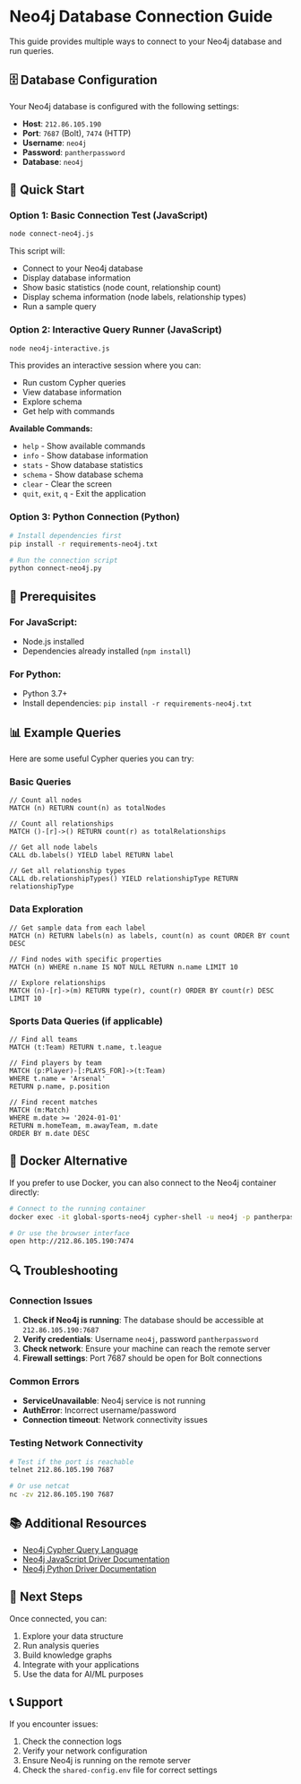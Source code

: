 # Neo4j Database Connection Guide

This guide provides multiple ways to connect to your Neo4j database and run queries.

## 🗄️ Database Configuration

Your Neo4j database is configured with the following settings:
- **Host**: `212.86.105.190`
- **Port**: `7687` (Bolt), `7474` (HTTP)
- **Username**: `neo4j`
- **Password**: `pantherpassword`
- **Database**: `neo4j`

## 🚀 Quick Start

### Option 1: Basic Connection Test (JavaScript)
```bash
node connect-neo4j.js
```

This script will:
- Connect to your Neo4j database
- Display database information
- Show basic statistics (node count, relationship count)
- Display schema information (node labels, relationship types)
- Run a sample query

### Option 2: Interactive Query Runner (JavaScript)
```bash
node neo4j-interactive.js
```

This provides an interactive session where you can:
- Run custom Cypher queries
- View database information
- Explore schema
- Get help with commands

**Available Commands:**
- `help` - Show available commands
- `info` - Show database information
- `stats` - Show database statistics
- `schema` - Show database schema
- `clear` - Clear the screen
- `quit`, `exit`, `q` - Exit the application

### Option 3: Python Connection (Python)
```bash
# Install dependencies first
pip install -r requirements-neo4j.txt

# Run the connection script
python connect-neo4j.py
```

## 🔧 Prerequisites

### For JavaScript:
- Node.js installed
- Dependencies already installed (`npm install`)

### For Python:
- Python 3.7+
- Install dependencies: `pip install -r requirements-neo4j.txt`

## 📊 Example Queries

Here are some useful Cypher queries you can try:

### Basic Queries
```cypher
// Count all nodes
MATCH (n) RETURN count(n) as totalNodes

// Count all relationships
MATCH ()-[r]->() RETURN count(r) as totalRelationships

// Get all node labels
CALL db.labels() YIELD label RETURN label

// Get all relationship types
CALL db.relationshipTypes() YIELD relationshipType RETURN relationshipType
```

### Data Exploration
```cypher
// Get sample data from each label
MATCH (n) RETURN labels(n) as labels, count(n) as count ORDER BY count DESC

// Find nodes with specific properties
MATCH (n) WHERE n.name IS NOT NULL RETURN n.name LIMIT 10

// Explore relationships
MATCH (n)-[r]->(m) RETURN type(r), count(r) ORDER BY count(r) DESC LIMIT 10
```

### Sports Data Queries (if applicable)
```cypher
// Find all teams
MATCH (t:Team) RETURN t.name, t.league

// Find players by team
MATCH (p:Player)-[:PLAYS_FOR]->(t:Team) 
WHERE t.name = 'Arsenal' 
RETURN p.name, p.position

// Find recent matches
MATCH (m:Match) 
WHERE m.date >= '2024-01-01' 
RETURN m.homeTeam, m.awayTeam, m.date 
ORDER BY m.date DESC
```

## 🐳 Docker Alternative

If you prefer to use Docker, you can also connect to the Neo4j container directly:

```bash
# Connect to the running container
docker exec -it global-sports-neo4j cypher-shell -u neo4j -p pantherpassword

# Or use the browser interface
open http://212.86.105.190:7474
```

## 🔍 Troubleshooting

### Connection Issues
1. **Check if Neo4j is running**: The database should be accessible at `212.86.105.190:7687`
2. **Verify credentials**: Username `neo4j`, password `pantherpassword`
3. **Check network**: Ensure your machine can reach the remote server
4. **Firewall settings**: Port 7687 should be open for Bolt connections

### Common Errors
- **ServiceUnavailable**: Neo4j service is not running
- **AuthError**: Incorrect username/password
- **Connection timeout**: Network connectivity issues

### Testing Network Connectivity
```bash
# Test if the port is reachable
telnet 212.86.105.190 7687

# Or use netcat
nc -zv 212.86.105.190 7687
```

## 📚 Additional Resources

- [Neo4j Cypher Query Language](https://neo4j.com/docs/cypher-manual/current/)
- [Neo4j JavaScript Driver Documentation](https://neo4j.com/docs/javascript-manual/current/)
- [Neo4j Python Driver Documentation](https://neo4j.com/docs/python-manual/current/)

## 🎯 Next Steps

Once connected, you can:
1. Explore your data structure
2. Run analysis queries
3. Build knowledge graphs
4. Integrate with your applications
5. Use the data for AI/ML purposes

## 📞 Support

If you encounter issues:
1. Check the connection logs
2. Verify your network configuration
3. Ensure Neo4j is running on the remote server
4. Check the `shared-config.env` file for correct settings
